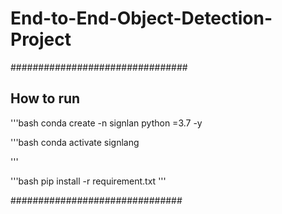 # End-to-End-Object-Detection-Project



################################

## How to run
'''bash
conda create -n signlan python =3.7 -y

'''bash
conda activate signlang

'''

'''bash
pip  install -r requirement.txt
'''

###############################